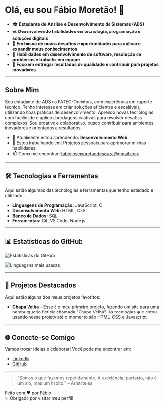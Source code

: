 # Olá, eu sou Fábio Moretão! 👋

- 🎓 **Estudante de Análise e Desenvolvimento de Sistemas (ADS)**
- 💻 **Desenvolvendo habilidades em tecnologia, programação e soluções digitais**
- 🚀 **Em busca de novos desafios e oportunidades para aplicar e expandir meus conhecimentos**
- 🔧 **Habilidades em desenvolvimento de software, resolução de problemas e trabalho em equipe**
- 🌟 **Foco em entregar resultados de qualidade e contribuir para projetos inovadores**

---

## Sobre Mim

Sou estudante de ADS na FATEC-Ourinhos, com experiência em suporte técnico. Tenho interesse em criar soluções eficientes e escaláveis, utilizando boas práticas de desenvolvimento. Aprendo novas tecnologias com facilidade e aplico abordagens criativas para resolver desafios complexos. Sou proativo e colaborativo, busco contribuir para ambientes inovadores e orientados a resultados.

- 🌱 Atualmente estou aprendendo: **Desenvolvimento Web**.
- 🔭 Estou trabalhando em: Projetos pessoais para aprimorar minhas habilidades.
- 📫 Como me encontrar: [fabiojosemoretaodesouza@gmail.com](mailto:fabiojosemoretaodesouza@gmail.com)

---

## 🛠️ Tecnologias e Ferramentas

Aqui estão algumas das tecnologias e ferramentas que tenho estudado e utilizado:

- **Linguagens de Programação:** JavaScript, C
- **Desenvolvimento Web:** HTML, CSS
- **Banco de Dados:** SQL
- **Ferramentas:** Git, VS Code, Node.js

---

## 📊 Estatísticas do GitHub

![Estatísticas do GitHub](https://github-readme-stats.vercel.app/api?username=fabiomoretao&show_icons=true&theme=radical)

![Linguagens mais usadas](https://github-readme-stats.vercel.app/api/top-langs/?username=fabiomoretao&layout=compact&theme=radical)

---

## 🚀 Projetos Destacados

Aqui estão alguns dos meus projetos favoritos:

- **[Chapa Velha](https://github.com/fabiomoretao/chapa-velha)** - Esse é o meu primeiro projeto, fazendo um site para uma hamburgueria ficticia chamada "Chapa Velha". As tecnlogias que estou usando nesse projeto até o momento são HTML, CSS e Javascript
  
---

## 🌐 Conecte-se Comigo

Vamos trocar ideias e colaborar! Você pode me encontrar em:

- [LinkedIn](https://www.linkedin.com/in/fábio-josé-moretão-de-souza)
- [GitHub](https://github.com/fabiomoretao)

---

> "Somos o que fazemos repetidamente. A excelência, portanto, não é um ato, mas um hábito." – Aristóteles

Feito com ❤️ por Fábio  
✨ Obrigado por visitar meu perfil!
